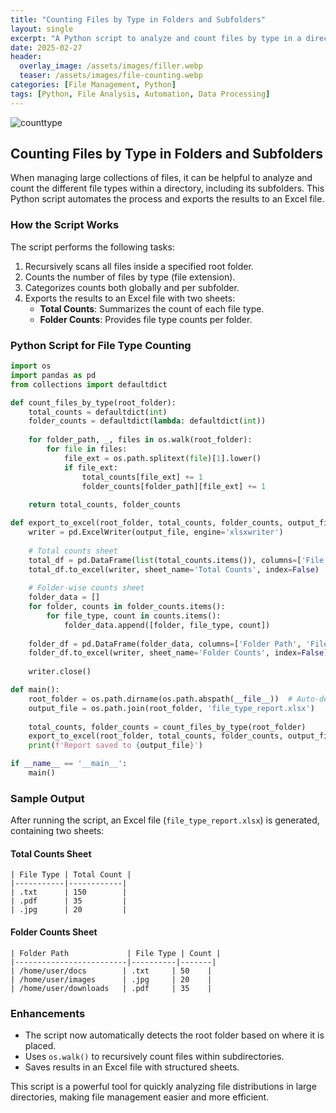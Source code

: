 ```yaml
---
title: "Counting Files by Type in Folders and Subfolders"
layout: single
excerpt: "A Python script to analyze and count files by type in a directory and its subdirectories, exporting results to an Excel report."
date: 2025-02-27
header:
  overlay_image: /assets/images/filler.webp
  teaser: /assets/images/file-counting.webp
categories: [File Management, Python]
tags: [Python, File Analysis, Automation, Data Processing]
---
```


![counttype](https://raw.githubusercontent.com/mattlifetech/mattlifetech.github.io/main/assets/images/file-counting.webp)


## Counting Files by Type in Folders and Subfolders

When managing large collections of files, it can be helpful to analyze and count the different file types within a directory, including its subfolders. This Python script automates the process and exports the results to an Excel file.

### How the Script Works

The script performs the following tasks:
1. Recursively scans all files inside a specified root folder.
2. Counts the number of files by type (file extension).
3. Categorizes counts both globally and per subfolder.
4. Exports the results to an Excel file with two sheets: 
   - **Total Counts**: Summarizes the count of each file type.
   - **Folder Counts**: Provides file type counts per folder.

### Python Script for File Type Counting

```python
import os
import pandas as pd
from collections import defaultdict

def count_files_by_type(root_folder):
    total_counts = defaultdict(int)
    folder_counts = defaultdict(lambda: defaultdict(int))
    
    for folder_path, _, files in os.walk(root_folder):
        for file in files:
            file_ext = os.path.splitext(file)[1].lower()
            if file_ext:
                total_counts[file_ext] += 1
                folder_counts[folder_path][file_ext] += 1
    
    return total_counts, folder_counts

def export_to_excel(root_folder, total_counts, folder_counts, output_file):
    writer = pd.ExcelWriter(output_file, engine='xlsxwriter')
    
    # Total counts sheet
    total_df = pd.DataFrame(list(total_counts.items()), columns=['File Type', 'Total Count'])
    total_df.to_excel(writer, sheet_name='Total Counts', index=False)
    
    # Folder-wise counts sheet
    folder_data = []
    for folder, counts in folder_counts.items():
        for file_type, count in counts.items():
            folder_data.append([folder, file_type, count])
    
    folder_df = pd.DataFrame(folder_data, columns=['Folder Path', 'File Type', 'Count'])
    folder_df.to_excel(writer, sheet_name='Folder Counts', index=False)
    
    writer.close()

def main():
    root_folder = os.path.dirname(os.path.abspath(__file__))  # Auto-detect script location
    output_file = os.path.join(root_folder, 'file_type_report.xlsx')
    
    total_counts, folder_counts = count_files_by_type(root_folder)
    export_to_excel(root_folder, total_counts, folder_counts, output_file)
    print(f'Report saved to {output_file}')

if __name__ == '__main__':
    main()
```

### Sample Output
After running the script, an Excel file (`file_type_report.xlsx`) is generated, containing two sheets:

#### **Total Counts Sheet**
```
| File Type | Total Count |
|-----------|------------|
| .txt      | 150        |
| .pdf      | 35         |
| .jpg      | 20         |
```

#### **Folder Counts Sheet**
```
| Folder Path             | File Type | Count |
|-------------------------|----------|-------|
| /home/user/docs        | .txt     | 50    |
| /home/user/images      | .jpg     | 20    |
| /home/user/downloads   | .pdf     | 35    |
```

### Enhancements
- The script now automatically detects the root folder based on where it is placed.
- Uses `os.walk()` to recursively count files within subdirectories.
- Saves results in an Excel file with structured sheets.

This script is a powerful tool for quickly analyzing file distributions in large directories, making file management easier and more efficient.
